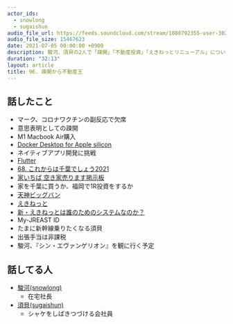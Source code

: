 ```yaml
---
actor_ids:
  - snowlong
  - sugaishun
audio_file_url: https://feeds.soundcloud.com/stream/1080792355-user-302747142-yarukinai-96-2021-07-05.mp3
audio_file_size: 15467623
date: 2021-07-05 00:00:00 +0900
description: 駿河、須貝の2人で「疎開」「不動産投資」「えきねっとリニューアル」について話しました。
duration: "32:13"
layout: article
title: 96. 疎開から不動産王
---
```


## 話したこと
- マーク、コロナワクチンの副反応で欠席
- 意思表明としての疎開
- M1 Macbook Air購入
- [Docker Desktop for Apple silicon](https://docs.docker.com/docker-for-mac/apple-silicon/)
- ネイティブアプリ開発に挑戦
- [Flutter](https://flutter.dev/) 
- [68. これからは千葉でしょう2021](https://yarukinai.fm/episode/68)
- [家いちば 空き家売ります掲示板](https://ieichiba.com/)
- 家を千葉に買うか、福岡で1R投資をするか
- [天神ビッグバン](https://www.city.fukuoka.lg.jp/jutaku-toshi/kaihatsu/shisei/20150226.html)
- [えきねっと](https://www.eki-net.com/personal/top/index)
- [新・えきねっとは誰のためのシステムなのか？](https://note.com/may_nagasawa/n/nf73b1b775880)
- My-JREAST ID
- たまに新幹線乗りたくなる須貝
- 出張手当は非課税
- 駿河、『シン・エヴァンゲリオン』を観に行く予定

## 話してる人
- [駿河(snowlong)](https://twitter.com/_snowlong)
  - 在宅社長
- [須貝(sugaishun)](https://twitter.com/sugaishun)
  - シャケをしばきつづける会社員
